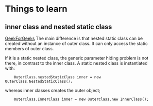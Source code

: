 # Things to learn

## inner class and nested static class
[GeekForGeeks](https://www.geeksforgeeks.org/static-class-in-java/)
The main difference is that nested static class can be created without
an instance of outer class.
It can only access the static members of outer class.

If it is a static nested class, the generic parameter hiding problem is not there, in contrast to the inner class.
A static nested class is instantiated with:
```
	OuterClass.nestedStaticClass inner = new OuterClass.NestedStaticClass();
```
whereas inner classes creates the outer object;
```
	OuterClass.InnerClass inner = new Outerclass.new InnerClass();
```